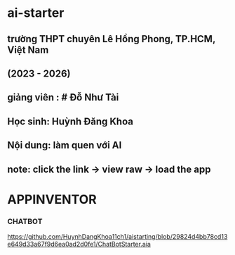 # ai-starter
## trường THPT chuyên Lê Hồng Phong, TP.HCM, Việt Nam
## (2023 - 2026)
## giảng viên : # Đỗ Như Tài
## Học sinh: Huỳnh Đăng Khoa
## Nội dung: làm quen với AI

## note: click the link -> view raw -> load the app
# APPINVENTOR
### CHATBOT 
https://github.com/HuynhDangKhoa11ch1/aistarting/blob/29824d4bb78cd13e649d33a67f9d6ea0ad2d0fe1/ChatBotStarter.aia
